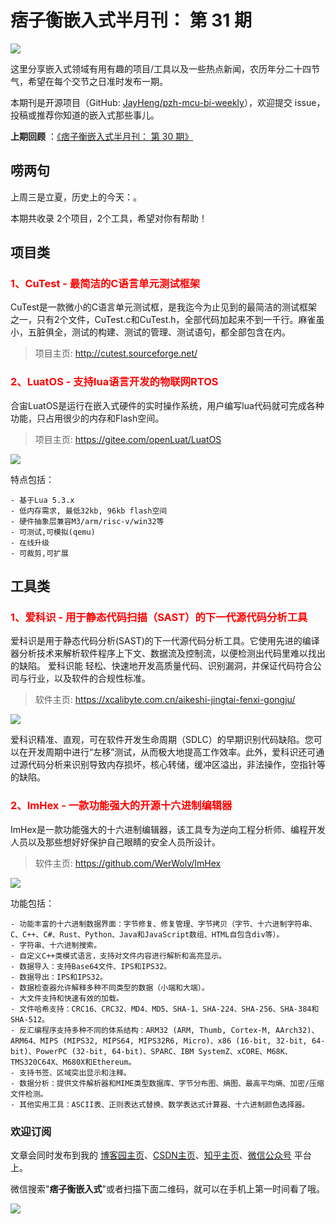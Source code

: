 # 痞子衡嵌入式半月刊： 第 31 期

![](http://henjay724.com/image/cnblogs/pzh_mcu_bi_weekly.PNG)

这里分享嵌入式领域有用有趣的项目/工具以及一些热点新闻，农历年分二十四节气，希望在每个交节之日准时发布一期。

本期刊是开源项目（GitHub: [JayHeng/pzh-mcu-bi-weekly](https://github.com/JayHeng/pzh-mcu-bi-weekly)），欢迎提交 issue，投稿或推荐你知道的嵌入式那些事儿。

**上期回顾** ：[《痞子衡嵌入式半月刊： 第 30 期》](https://www.cnblogs.com/henjay724/p/14702657.html)

## 唠两句

上周三是立夏，历史上的今天：。

本期共收录 2个项目，2个工具，希望对你有帮助！

## 项目类

### <font color="red">1、CuTest - 最简洁的C语言单元测试框架</font>

CuTest是一款微小的C语言单元测试框，是我迄今为止见到的最简洁的测试框架之一，只有2个文件，CuTest.c和CuTest.h，全部代码加起来不到一千行。麻雀虽小，五脏俱全，测试的构建、测试的管理、测试语句，都全部包含在内。

> 项目主页: http://cutest.sourceforge.net/

### <font color="red">2、LuatOS - 支持lua语言开发的物联网RTOS</font>

合宙LuatOS是运行在嵌入式硬件的实时操作系统，用户编写lua代码就可完成各种功能，只占用很少的内存和Flash空间。

> 项目主页: https://gitee.com/openLuat/LuatOS

![](http://henjay724.com/image/biweekly20210516/LuatOS.PNG)

特点包括：

```text
- 基于Lua 5.3.x
- 低内存需求, 最低32kb, 96kb flash空间
- 硬件抽象层兼容M3/arm/risc-v/win32等
- 可测试,可模拟(qemu)
- 在线升级
- 可裁剪,可扩展
```

## 工具类

### <font color="red">1、爱科识 - 用于静态代码扫描（SAST）的下一代源代码分析工具</font>

爱科识是用于静态代码分析(SAST)的下一代源代码分析工具。它使用先进的编译 器分析技术来解析软件程序上下文、数据流及控制流，以便检测出代码里难以找出的缺陷。 爱科识能 轻松、快速地开发高质量代码、识别漏洞，并保证代码符合公司与行业，以及软件的合规性标准。

> 软件主页: https://xcalibyte.com.cn/aikeshi-jingtai-fenxi-gongju/

![](http://henjay724.com/image/biweekly20210516/aikeshi-flow.PNG)

爱科识精准、直观，可在软件开发生命周期（SDLC）的早期识别代码缺陷。您可以在开发周期中进行“左移”测试，从而极大地提高工作效率。此外，爱科识还可通过源代码分析来识别导致内存损坏，核心转储，缓冲区溢出，非法操作，空指针等的缺陷。

### <font color="red">2、ImHex - 一款功能强大的开源十六进制编辑器</font>

ImHex是一款功能强大的十六进制编辑器，该工具专为逆向工程分析师、编程开发人员以及那些想好好保护自己眼睛的安全人员所设计。

> 软件主页: https://github.com/WerWolv/ImHex

![](http://henjay724.com/image/biweekly20210516/ImHex.png)

功能包括：

```text
- 功能丰富的十六进制数据界面：字节修复、修复管理、字节拷贝（字节、十六进制字符串、C、C++、C#、Rust、Python、Java和JavaScript数组、HTML自包含div等）。
- 字符串、十六进制搜索。
- 自定义C++类模式语言，支持对文件内容进行解析和高亮显示。
- 数据导入：支持Base64文件、IPS和IPS32。
- 数据导出：IPS和IPS32。
- 数据检查器允许解释多种不同类型的数据（小端和大端）。
- 大文件支持和快速有效的加载。
- 文件哈希支持：CRC16、CRC32、MD4、MD5、SHA-1、SHA-224、SHA-256、SHA-384和SHA-512。
- 反汇编程序支持多种不同的体系结构：ARM32 (ARM, Thumb, Cortex-M, AArch32)、ARM64、MIPS (MIPS32, MIPS64, MIPS32R6, Micro)、x86 (16-bit, 32-bit, 64-bit)、PowerPC (32-bit, 64-bit)、SPARC、IBM SystemZ、xCORE、M68K、TMS320C64X、M680X和Ethereum。
- 支持书签、区域突出显示和注释。
- 数据分析：提供文件解析器和MIME类型数据库、字节分布图、熵图、最高平均熵、加密/压缩文件检测。
- 其他实用工具：ASCII表、正则表达式替换、数学表达式计算器、十六进制颜色选择器。
```

### 欢迎订阅

文章会同时发布到我的 [博客园主页](https://www.cnblogs.com/henjay724/)、[CSDN主页](https://blog.csdn.net/henjay724)、[知乎主页](https://www.zhihu.com/people/henjay724)、[微信公众号](http://weixin.sogou.com/weixin?type=1&query=痞子衡嵌入式) 平台上。

微信搜索"__痞子衡嵌入式__"或者扫描下面二维码，就可以在手机上第一时间看了哦。

![](http://henjay724.com/image/github/pzhMcu_qrcode_258x258.jpg)

